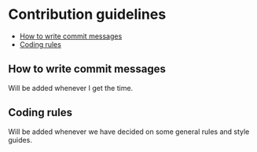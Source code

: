 # Contribution guidelines
- [How to write commit messages](#commit-messages)
- [Coding rules](#rules)

## <a name="commit-messages"></a> How to write commit messages
Will be added whenever I get the time.

## <a name="rules"></a> Coding rules
Will be added whenever we have decided on some general rules and style guides.

